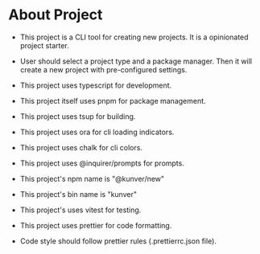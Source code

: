 # About Project

- This project is a CLI tool for creating new projects. It is a opinionated project starter.
- User should select a project type and a package manager. Then it will create a new project with pre-configured settings.

- This project uses typescript for development.
- This project itself uses pnpm for package management.
- This project uses tsup for building.
- This project uses ora for cli loading indicators.
- This project uses chalk for cli colors.
- This project uses @inquirer/prompts for prompts.
- This project's npm name is "@kunver/new"
- This project's bin name is "kunver"
- This project's uses vitest for testing.
- This project uses prettier for code formatting.

- Code style should follow prettier rules (.prettierrc.json file).
